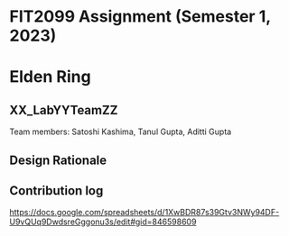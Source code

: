 # FIT2099 Assignment (Semester 1, 2023)
# Elden Ring

## XX_LabYYTeamZZ
Team members: Satoshi Kashima, Tanul Gupta, Aditti Gupta

## Design Rationale

## Contribution log
https://docs.google.com/spreadsheets/d/1XwBDR87s39Gtv3NWy94DF-U9vQUq9DwdsreGggonu3s/edit#gid=846598609